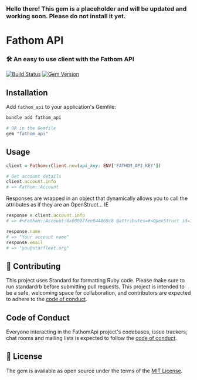 ### Hello there! This gem is a placeholder and will be updated and working soon. Please do not install it yet.

# Fathom API

### 🛠 An easy to use client with the Fathom API

[![Build Status](https://github.com/afomera/fathom_api/workflows/Tests/badge.svg)](https://github.com/afomera/fathom_api/actions) [![Gem Version](https://badge.fury.io/rb/fathom_api.svg)](https://badge.fury.io/rb/fathom_api)

## Installation

Add `fathom_api` to your application's Gemfile:

```bash
bundle add fathom_api

# OR in the Gemfile
gem "fathom_api"
```

## Usage

```ruby
client = Fathom::Client.new(api_key: ENV['FATHOM_API_KEY'])

# Get account details
client.account.info
# => Fathom::Account
```

Responses are wrapped in an object that dynamically allows you to call the attributes as if they are an OpenStruct... IE

```ruby
response = client.account.info
# => #<Fathom::Account:0x00007fee844068c8 @attributes=#<OpenStruct id=12345, name="Your account name", email="you@starfleet.org", object="account">>

response.name
# => "Your account name"
response.email
# => "you@starfleet.org"
```

## 🙏 Contributing

This project uses Standard for formatting Ruby code. Please make sure to run standardrb before submitting pull requests. This project is intended to be a safe, welcoming space for collaboration, and contributors are expected to adhere to the [code of conduct](https://github.com/afomera/fathom_api/blob/main/CODE_OF_CONDUCT.md).

## Code of Conduct

Everyone interacting in the FathomApi project's codebases, issue trackers, chat rooms and mailing lists is expected to follow the [code of conduct](https://github.com/afomera/fathom_api/blob/main/CODE_OF_CONDUCT.md).

## 📝 License

The gem is available as open source under the terms of the [MIT License](https://opensource.org/licenses/MIT).
